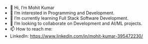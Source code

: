 - 👋 Hi, I’m Mohit Kumar
- 👀 I’m interested in Programming and Development.
- 🌱 I’m currently learning Full Stack Software Development.
- 💞️ I’m looking to collaborate on Development and AI/ML projects.
- 📫 How to reach me:
- LinkedIn: https://www.linkedin.com/in/mohit-kumar-395472230/
